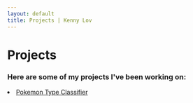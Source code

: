 ```yaml
---
layout: default
title: Projects | Kenny Lov
---
```

<style> 
nav ul li:nth-child(3) {
  text-decoration: underline;
}

</style>

# Projects
### Here are some of my projects I've been working on:

<p>
  <li><a href= "/projects/pokemon_classifier">Pokemon Type Classifier</a></li>
</p>
